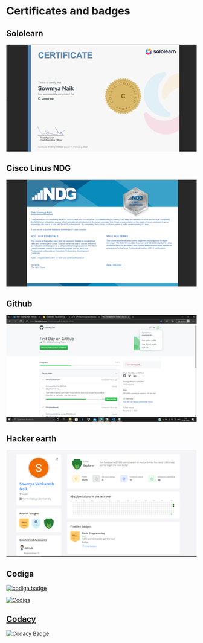 # Certificates and badges
 ## Sololearn

  ![Sololearn](https://github.com/sowmyavnaik/sowmyavnaik-M1_ProjectGoal_Application/blob/main/0_Certificates/Sololearn.png)

 ## Cisco Linus NDG 

  ![linux_NDG](https://github.com/sowmyavnaik/sowmyavnaik-M1_ProjectGoal_Application/blob/main/0_Certificates/LinuxNDG.png)

 ## Github

  ![Github_learn](https://github.com/sowmyavnaik/sowmyavnaik-M1_ProjectGoal_Application/blob/main/0_Certificates/Github.png)

 ## Hacker earth

  ![Hacker_earth](https://github.com/sowmyavnaik/sowmyavnaik-M1_ProjectGoal_Application/blob/main/0_Certificates/Hackerearth.png)

 ## Codiga

  <a href="https://app.codiga.io/public/user/github/sowmyavnaik">
   <img src="https://api.codiga.io/public/badge/user/github/sowmyavnaik?style=light" alt="codiga badge" />

   ![Codiga](https://api.codiga.io/project/31018/status/svg)


 ## Codacy
 
  ![Codacy Badge](https://app.codacy.com/project/badge/Grade/9ddc8368d3e843208bafec13dfec4147)